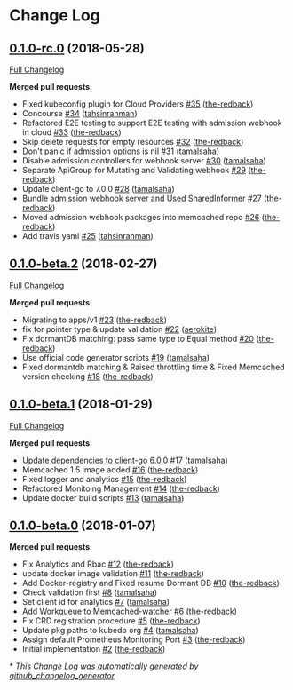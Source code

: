 # Change Log

## [0.1.0-rc.0](https://github.com/kubedb/memcached/tree/0.1.0-rc.0) (2018-05-28)
[Full Changelog](https://github.com/kubedb/memcached/compare/0.1.0-beta.2...0.1.0-rc.0)

**Merged pull requests:**

- Fixed kubeconfig plugin for Cloud Providers [\#35](https://github.com/kubedb/memcached/pull/35) ([the-redback](https://github.com/the-redback))
- Concourse [\#34](https://github.com/kubedb/memcached/pull/34) ([tahsinrahman](https://github.com/tahsinrahman))
- Refactored E2E testing to support E2E testing with admission webhook in cloud [\#33](https://github.com/kubedb/memcached/pull/33) ([the-redback](https://github.com/the-redback))
- Skip delete requests for empty resources [\#32](https://github.com/kubedb/memcached/pull/32) ([the-redback](https://github.com/the-redback))
- Don't panic if admission options is nil [\#31](https://github.com/kubedb/memcached/pull/31) ([tamalsaha](https://github.com/tamalsaha))
- Disable admission controllers for webhook server [\#30](https://github.com/kubedb/memcached/pull/30) ([tamalsaha](https://github.com/tamalsaha))
- Separate ApiGroup for Mutating and Validating webhook [\#29](https://github.com/kubedb/memcached/pull/29) ([the-redback](https://github.com/the-redback))
- Update client-go to 7.0.0 [\#28](https://github.com/kubedb/memcached/pull/28) ([tamalsaha](https://github.com/tamalsaha))
-  Bundle admission webhook server and Used SharedInformer [\#27](https://github.com/kubedb/memcached/pull/27) ([the-redback](https://github.com/the-redback))
-  Moved admission webhook packages into memcached repo [\#26](https://github.com/kubedb/memcached/pull/26) ([the-redback](https://github.com/the-redback))
- Add travis yaml [\#25](https://github.com/kubedb/memcached/pull/25) ([tahsinrahman](https://github.com/tahsinrahman))

## [0.1.0-beta.2](https://github.com/kubedb/memcached/tree/0.1.0-beta.2) (2018-02-27)
[Full Changelog](https://github.com/kubedb/memcached/compare/0.1.0-beta.1...0.1.0-beta.2)

**Merged pull requests:**

-  Migrating to apps/v1 [\#23](https://github.com/kubedb/memcached/pull/23) ([the-redback](https://github.com/the-redback))
- fix for pointer type & update validation [\#22](https://github.com/kubedb/memcached/pull/22) ([aerokite](https://github.com/aerokite))
- Fix dormantDB matching: pass same type to Equal method [\#20](https://github.com/kubedb/memcached/pull/20) ([the-redback](https://github.com/the-redback))
- Use official code generator scripts [\#19](https://github.com/kubedb/memcached/pull/19) ([tamalsaha](https://github.com/tamalsaha))
- Fixed dormantdb matching & Raised throttling time & Fixed Memcached version checking [\#18](https://github.com/kubedb/memcached/pull/18) ([the-redback](https://github.com/the-redback))

## [0.1.0-beta.1](https://github.com/kubedb/memcached/tree/0.1.0-beta.1) (2018-01-29)
[Full Changelog](https://github.com/kubedb/memcached/compare/0.1.0-beta.0...0.1.0-beta.1)

**Merged pull requests:**

- Update dependencies to client-go 6.0.0 [\#17](https://github.com/kubedb/memcached/pull/17) ([tamalsaha](https://github.com/tamalsaha))
- Memcached 1.5 image added [\#16](https://github.com/kubedb/memcached/pull/16) ([the-redback](https://github.com/the-redback))
- Fixed logger and analytics [\#15](https://github.com/kubedb/memcached/pull/15) ([the-redback](https://github.com/the-redback))
- Refactored Monitoing Management [\#14](https://github.com/kubedb/memcached/pull/14) ([the-redback](https://github.com/the-redback))
- Update docker build scripts [\#13](https://github.com/kubedb/memcached/pull/13) ([tamalsaha](https://github.com/tamalsaha))

## [0.1.0-beta.0](https://github.com/kubedb/memcached/tree/0.1.0-beta.0) (2018-01-07)
**Merged pull requests:**

- Fix Analytics and Rbac [\#12](https://github.com/kubedb/memcached/pull/12) ([the-redback](https://github.com/the-redback))
- update docker image validation [\#11](https://github.com/kubedb/memcached/pull/11) ([the-redback](https://github.com/the-redback))
- Add Docker-registry and Fixed resume Dormant DB [\#10](https://github.com/kubedb/memcached/pull/10) ([the-redback](https://github.com/the-redback))
- Check validation first [\#8](https://github.com/kubedb/memcached/pull/8) ([tamalsaha](https://github.com/tamalsaha))
- Set client id for analytics [\#7](https://github.com/kubedb/memcached/pull/7) ([tamalsaha](https://github.com/tamalsaha))
- Add Workqueue to Memcached-watcher [\#6](https://github.com/kubedb/memcached/pull/6) ([the-redback](https://github.com/the-redback))
- Fix CRD registration procedure [\#5](https://github.com/kubedb/memcached/pull/5) ([the-redback](https://github.com/the-redback))
- Update pkg paths to kubedb org [\#4](https://github.com/kubedb/memcached/pull/4) ([tamalsaha](https://github.com/tamalsaha))
- Assign default Prometheus Monitoring Port [\#3](https://github.com/kubedb/memcached/pull/3) ([the-redback](https://github.com/the-redback))
- Initial implementation [\#2](https://github.com/kubedb/memcached/pull/2) ([the-redback](https://github.com/the-redback))



\* *This Change Log was automatically generated by [github_changelog_generator](https://github.com/skywinder/Github-Changelog-Generator)*